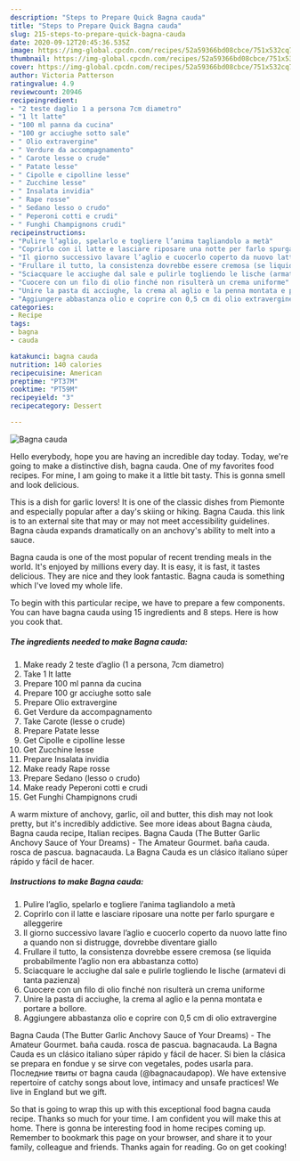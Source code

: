 ```yaml
---
description: "Steps to Prepare Quick Bagna cauda"
title: "Steps to Prepare Quick Bagna cauda"
slug: 215-steps-to-prepare-quick-bagna-cauda
date: 2020-09-12T20:45:36.535Z
image: https://img-global.cpcdn.com/recipes/52a59366bd08cbce/751x532cq70/bagna-cauda-recipe-main-photo.jpg
thumbnail: https://img-global.cpcdn.com/recipes/52a59366bd08cbce/751x532cq70/bagna-cauda-recipe-main-photo.jpg
cover: https://img-global.cpcdn.com/recipes/52a59366bd08cbce/751x532cq70/bagna-cauda-recipe-main-photo.jpg
author: Victoria Patterson
ratingvalue: 4.9
reviewcount: 20946
recipeingredient:
- "2 teste daglio 1 a persona 7cm diametro"
- "1 lt latte"
- "100 ml panna da cucina"
- "100 gr acciughe sotto sale"
- " Olio extravergine"
- " Verdure da accompagnamento"
- " Carote lesse o crude"
- " Patate lesse"
- " Cipolle e cipolline lesse"
- " Zucchine lesse"
- " Insalata invidia"
- " Rape rosse"
- " Sedano lesso o crudo"
- " Peperoni cotti e crudi"
- " Funghi Champignons crudi"
recipeinstructions:
- "Pulire l’aglio, spelarlo e togliere l’anima tagliandolo a metà"
- "Coprirlo con il latte e lasciare riposare una notte per farlo spurgare e alleggerire"
- "Il giorno successivo lavare l’aglio e cuocerlo coperto da nuovo latte fino a quando non si distrugge, dovrebbe diventare giallo"
- "Frullare il tutto, la consistenza dovrebbe essere cremosa (se liquida probabilmente l’aglio non era abbastanza cotto)"
- "Sciacquare le acciughe dal sale e pulirle togliendo le lische (armatevi di tanta pazienza)"
- "Cuocere con un filo di olio finché non risulterà un crema uniforme"
- "Unire la pasta di acciughe, la crema al aglio e la penna montata e portare a bollore."
- "Aggiungere abbastanza olio e coprire con 0,5 cm di olio extravergine"
categories:
- Recipe
tags:
- bagna
- cauda

katakunci: bagna cauda 
nutrition: 140 calories
recipecuisine: American
preptime: "PT37M"
cooktime: "PT59M"
recipeyield: "3"
recipecategory: Dessert

---
```



![Bagna cauda](https://img-global.cpcdn.com/recipes/52a59366bd08cbce/751x532cq70/bagna-cauda-recipe-main-photo.jpg)

Hello everybody, hope you are having an incredible day today. Today, we're going to make a distinctive dish, bagna cauda. One of my favorites food recipes. For mine, I am going to make it a little bit tasty. This is gonna smell and look delicious.

This is a dish for garlic lovers! It is one of the classic dishes from Piemonte and especially popular after a day&#39;s skiing or hiking. Bagna Cauda. this link is to an external site that may or may not meet accessibility guidelines. Bagna càuda expands dramatically on an anchovy&#39;s ability to melt into a sauce.

Bagna cauda is one of the most popular of recent trending meals in the world. It's enjoyed by millions every day. It is easy, it is fast, it tastes delicious. They are nice and they look fantastic. Bagna cauda is something which I've loved my whole life.


To begin with this particular recipe, we have to prepare a few components. You can have bagna cauda using 15 ingredients and 8 steps. Here is how you cook that.

<!--inarticleads1-->

##### The ingredients needed to make Bagna cauda:

1. Make ready 2 teste d’aglio (1 a persona, 7cm diametro)
1. Take 1 lt latte
1. Prepare 100 ml panna da cucina
1. Prepare 100 gr acciughe sotto sale
1. Prepare  Olio extravergine
1. Get  Verdure da accompagnamento
1. Take  Carote (lesse o crude)
1. Prepare  Patate lesse
1. Get  Cipolle e cipolline lesse
1. Get  Zucchine lesse
1. Prepare  Insalata invidia
1. Make ready  Rape rosse
1. Prepare  Sedano (lesso o crudo)
1. Make ready  Peperoni cotti e crudi
1. Get  Funghi Champignons crudi


A warm mixture of anchovy, garlic, oil and butter, this dish may not look pretty, but it&#39;s incredibly addictive. See more ideas about Bagna càuda, Bagna cauda recipe, Italian recipes. Bagna Cauda (The Butter Garlic Anchovy Sauce of Your Dreams) - The Amateur Gourmet. baña cauda. rosca de pascua. bagnacauda. La Bagna Cauda es un clásico italiano súper rápido y fácil de hacer. 

<!--inarticleads2-->

##### Instructions to make Bagna cauda:

1. Pulire l’aglio, spelarlo e togliere l’anima tagliandolo a metà
1. Coprirlo con il latte e lasciare riposare una notte per farlo spurgare e alleggerire
1. Il giorno successivo lavare l’aglio e cuocerlo coperto da nuovo latte fino a quando non si distrugge, dovrebbe diventare giallo
1. Frullare il tutto, la consistenza dovrebbe essere cremosa (se liquida probabilmente l’aglio non era abbastanza cotto)
1. Sciacquare le acciughe dal sale e pulirle togliendo le lische (armatevi di tanta pazienza)
1. Cuocere con un filo di olio finché non risulterà un crema uniforme
1. Unire la pasta di acciughe, la crema al aglio e la penna montata e portare a bollore.
1. Aggiungere abbastanza olio e coprire con 0,5 cm di olio extravergine


Bagna Cauda (The Butter Garlic Anchovy Sauce of Your Dreams) - The Amateur Gourmet. baña cauda. rosca de pascua. bagnacauda. La Bagna Cauda es un clásico italiano súper rápido y fácil de hacer. Si bien la clásica se prepara en fondue y se sirve con vegetales, podes usarla para. Последние твиты от bagna cauda (@bagnacaudapop). We have extensive repertoire of catchy songs about love, intimacy and unsafe practices! We live in England but we gift. 

So that is going to wrap this up with this exceptional food bagna cauda recipe. Thanks so much for your time. I am confident you will make this at home. There is gonna be interesting food in home recipes coming up. Remember to bookmark this page on your browser, and share it to your family, colleague and friends. Thanks again for reading. Go on get cooking!
